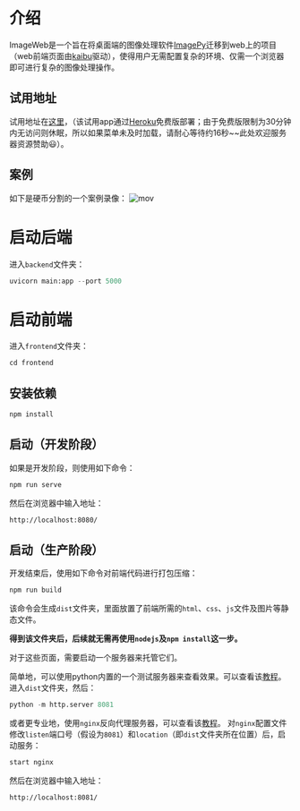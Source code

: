 # 介绍
ImageWeb是一个旨在将桌面端的图像处理软件[ImagePy](https://github.com/Image-Py/imagepy)迁移到web上的项目（web前端页面由[kaibu](https://github.com/imjoy-team/kaibu)驱动），使得用户无需配置复杂的环境、仅需一个浏览器即可进行复杂的图像处理操作。
## 试用地址
试用地址在[这里](https://imagepy-on-web.herokuapp.com/#/)，（该试用app通过[Heroku](https://www.heroku.com/)免费版部署；由于免费版限制为30分钟内无访问则休眠，所以如果菜单未及时加载，请耐心等待约16秒~~此处欢迎服务器资源赞助😃）。
## 案例
如下是硬币分割的一个案例录像：
![mov](docs/imageweb_small.gif)
# 启动后端
进入`backend`文件夹：
```python
uvicorn main:app --port 5000
```

# 启动前端
进入`frontend`文件夹：
```js
cd frontend
```
## 安装依赖
```js
npm install
```

## 启动（开发阶段）
如果是开发阶段，则使用如下命令：
```js
npm run serve
```

然后在浏览器中输入地址：
```html
http://localhost:8080/
```

## 启动（生产阶段）
开发结束后，使用如下命令对前端代码进行打包压缩：
```js
npm run build
```
该命令会生成`dist`文件夹，里面放置了前端所需的`html`、`css`、`js`文件及图片等静态文件。

**得到该文件夹后，后续就无需再使用`nodejs`及`npm install`这一步。**

对于这些页面，需要启动一个服务器来托管它们。

简单地，可以使用python内置的一个测试服务器来查看效果。可以查看该[教程](https://developer.mozilla.org/zh-CN/docs/Learn/Common_questions/set_up_a_local_testing_server)。
进入`dist`文件夹，然后：
```python
python -m http.server 8081
```
或者更专业地，使用`nginx`反向代理服务器，可以查看该[教程](https://www.cnblogs.com/taiyonghai/p/9402734.html)。
对`nginx`配置文件修改`listen`端口号（假设为`8081`）和`location`（即`dist`文件夹所在位置）后，启动服务：
```js
start nginx
```
然后在浏览器中输入地址：
```html
http://localhost:8081/
```


<!-- # 启动主程序
进入`app`文件夹：
```python
python -m http.server 7788
``` -->
<!-- # 登录页面
浏览器中输入：
```html
http://0.0.0.0:7788
```
 -->
